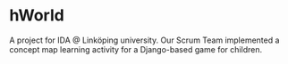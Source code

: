 hWorld
======

A project for IDA @ Linköping university. Our Scrum Team implemented a concept map learning activity for a Django-based game for children.
